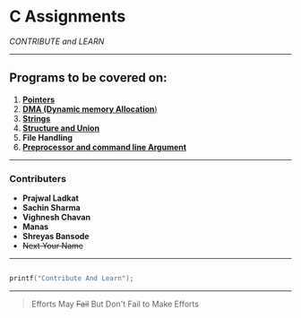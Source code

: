 # C Assignments

  _CONTRIBUTE and LEARN_
  
  ***
  
  ## Programs to be covered on:
  
  1. [**Pointers**](https://github.com/sanedroid6006/CAssignments/tree/master/jni/Pointers)
  2. [**DMA (Dynamic memory Allocation**)](https://github.com/sanedroid6006/CAssignments/tree/master/jni/DMA)
  3. [**Strings**](https://github.com/sanedroid6006/CAssignments/tree/master/jni/Strings)
  4. [**Structure and Union**](https://github.com/sanedroid6006/CAssignments/tree/master/jni/Structure%20and%20Union)
  5. **File Handling**
  6. [**Preprocessor and command line Argument**](https://github.com/sanedroid6006/CAssignments/tree/master/jni/Preprocessor%20and%20command%20line%20Argument)
  
  
  
***

   ### Contributers
   
- **Prajwal Ladkat**
- **Sachin Sharma**
- **Vighnesh Chavan**
- **Manas**
- **Shreyas Bansode**
- ~~Next Your Name~~

***

```c

printf("Contribute And Learn");

```

***
> Efforts May ~~Fail~~ But Don't Fail to Make Efforts








